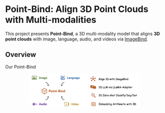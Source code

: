 # Point-Bind: Align 3D Point Clouds with Multi-modalities

This project presents **Point-Bind**, a 3D multi-modality model that aligns **3D point clouds** with image, language, audio, and videos via [ImageBind](https://github.com/facebookresearch/ImageBind).

## Overview
Our Point-Bind 

<p align="center">                                                                                                                                          <img src="point-bind.png"/ width="70%"> <br>
</p>
